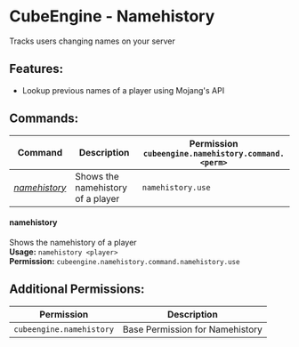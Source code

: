 # CubeEngine - Namehistory
Tracks users changing names on your server

## Features:
 - Lookup previous names of a player using Mojang's API

## Commands:

| Command | Description | Permission<br>`cubeengine.namehistory.command.<perm>` |
| --- | --- | --- |
| [*namehistory*](#namehistory) | Shows the namehistory of a player | `namehistory.use` |

#### namehistory  
Shows the namehistory of a player  
**Usage:** `namehistory <player>`  
**Permission:** `cubeengine.namehistory.command.namehistory.use`  
  

## Additional Permissions:

| Permission | Description |
| --- | --- |
| `cubeengine.namehistory` | Base Permission for Namehistory |